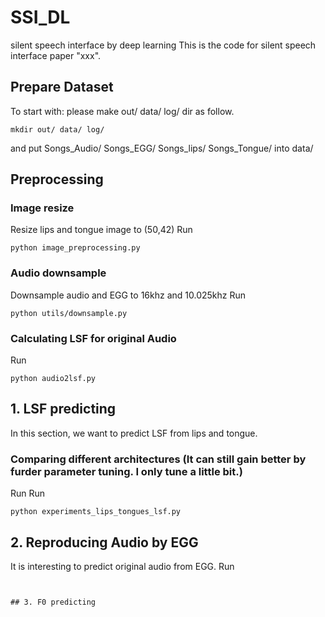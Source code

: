 # SSI_DL
silent speech interface by deep learning 
This is the code for silent speech interface paper "xxx".

## Prepare Dataset
To start with: please make out/ data/ log/ dir as follow.
```
mkdir out/ data/ log/ 
```
and put Songs_Audio/ Songs_EGG/ Songs_lips/ Songs_Tongue/ into data/

## Preprocessing 
### Image resize
Resize lips and tongue image to (50,42)
Run
```
python image_preprocessing.py
```
### Audio downsample
Downsample audio and EGG to 16khz and 10.025khz
Run
```
python utils/downsample.py
```
### Calculating LSF for original Audio
Run
```
python audio2lsf.py
```

## 1. LSF predicting
In this section, we want to predict LSF from lips and tongue.
### Comparing different architectures (It can still gain better by furder parameter tuning. I only tune a little bit.)
Run
Run
```
python experiments_lips_tongues_lsf.py
```
## 2. Reproducing Audio by EGG
It is interesting to predict original audio from EGG.
Run
```


## 3. F0 predicting


